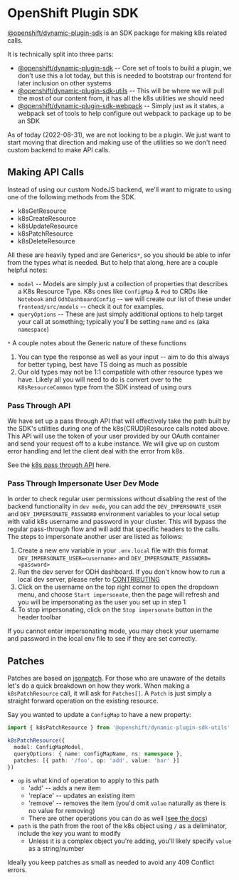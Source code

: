 # OpenShift Plugin SDK

[@openshift/dynamic-plugin-sdk](https://www.npmjs.com/package/@openshift/dynamic-plugin-sdk) is an SDK package for making k8s related calls.

It is technically split into three parts:

- [@openshift/dynamic-plugin-sdk](https://www.npmjs.com/package/@openshift/dynamic-plugin-sdk) -- Core set of tools to build a plugin, we don't use this a lot today, but this is needed to bootstrap our frontend for later inclusion on other systems
- [@openshift/dynamic-plugin-sdk-utils](https://www.npmjs.com/package/@openshift/dynamic-plugin-sdk-utils) -- This will be where we will pull the most of our content from, it has all the k8s utilities we should need
- [@openshift/dynamic-plugin-sdk-webpack](https://www.npmjs.com/package/@openshift/dynamic-plugin-sdk-webpack) -- Simply just as it states, a webpack set of tools to help configure out webpack to package up to be an SDK

As of today (2022-08-31), we are not looking to be a plugin. We just want to start moving that direction and making use of the utilities so we don't need custom backend to make API calls.

## Making API Calls

Instead of using our custom NodeJS backend, we'll want to migrate to using one of the following methods from the SDK.

- k8sGetResource
- k8sCreateResource
- k8sUpdateResource
- k8sPatchResource
- k8sDeleteResource

All these are heavily typed and are Generics`*`, so you should be able to infer from the types what is needed. But to help that along, here are a couple helpful notes:

- `model` -- Models are simply just a collection of properties that describes a K8s Resource Type. K8s ones like `ConfigMap` & `Pod` to CRDs like `Notebook` and `OdhDashboardConfig` -- we will create our list of these under `frontend/src/models` -- check it out for examples.
- `queryOptions` -- These are just simply additional options to help target your call at something; typically you'll be setting `name` and `ns` (aka `namespace`)

`*` A couple notes about the Generic nature of these functions

1. You can type the response as well as your input -- aim to do this always for better typing, best have TS doing as much as possible
2. Our old types may not be 1:1 compatible with other resource types we have. Likely all you will need to do is convert over to the `K8sResourceCommon` type from the SDK instead of using ours

### Pass Through API

We have set up a pass through API that will effectively take the path built by the SDK's utilities during one of the k8s{CRUD}Resource calls noted above. This API will use the token of your user provided by our OAuth container and send your request off to a kube instance. We will give up on custom error handling and let the client deal with the error from k8s. 

See the [k8s pass through API](../backend/src/routes/api/k8s/pass-through.ts) here.

### Pass Through Impersonate User Dev Mode

In order to check regular user permissions without disabling the rest of the backend functionality in `dev mode`, you can add the `DEV_IMPERSONATE_USER` and `DEV_IMPERSONATE_PASSWORD` environment variables to your local setup with valid k8s username and password in your cluster. This will bypass the regular pass-through flow and will add that specific headers to the calls. The steps to impersonate another user are listed as follows:

1. Create a new env variable in your `.env.local` file with this format `DEV_IMPERSONATE_USER=<username>` and `DEV_IMPERSONATE_PASSWORD=<password>` 
2. Run the dev server for ODH dashboard. If you don't know how to run a local dev server, please refer to [CONTRIBUTING](../CONTRIBUTING.md) 
3. Click on the username on the top right corner to open the dropdown menu, and choose `Start impersonate`, then the page will refresh and you will be impersonating as the user you set up in step 1
4. To stop impersonating, click on the `Stop impersonate` button in the header toolbar

If you cannot enter impersonating mode, you may check your username and password in the local env file to see if they are set correctly.

## Patches

Patches are based on [jsonpatch](https://jsonpatch.com/). For those who are unaware of the details let's do a quick breakdown on how they work. When making a `k8sPatchResource` call, it will ask for `Patches[]`. A `Patch` is just simply a straight forward operation on the existing resource.

Say you wanted to update a `ConfigMap` to have a new property:

```ts
import { k8sPatchResource } from '@openshift/dynamic-plugin-sdk-utils';

k8sPatchResource({
  model: ConfigMapModel,
  queryOptions: { name: configMapName, ns: namespace },
  patches: [{ path: '/foo', op: 'add', value: 'bar' }]
})
```

- `op` is what kind of operation to apply to this path
  - 'add' -- adds a new item
  - 'replace' -- updates an existing item
  - 'remove' -- removes the item (you'd omit `value` naturally as there is no value for removing)
  - There are other operations you can do as well ([see the docs](https://jsonpatch.com/#operations))
- `path` is the path from the root of the k8s object using `/` as a deliminator, include the key you want to modify
  - Unless it is a complex object you're adding, you'll likely specify `value` as a string/number

Ideally you keep patches as small as needed to avoid any 409 Conflict errors.
